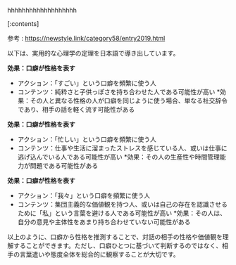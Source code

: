 

hhhhhhhhhhhhhhhhhhh
    
[:contents]

参考 : https://newstyle.link/category58/entry2019.html

以下は、実用的な心理学の定理を日本語で導き出しています。

**効果：口癖が性格を表す**

* アクション：「すごい」という口癖を頻繁に使う人
* コンテンツ：純粋さと子供っぽさを持ち合わせた人である可能性が高い
*効果：その人と異なる性格の人が口癖を同じように使う場合、単なる社交辞令であり、相手の話を軽く流す可能性がある

**効果：口癖が性格を表す**

* アクション：「忙しい」という口癖を頻繁に使う人
* コンテンツ：仕事や生活に溜まったストレスを感じている人、或いは仕事に逃げ込んでいる人である可能性が高い
*効果：その人の生産性や時間管理能力が問題である可能性がある

**効果：口癖が性格を表す**

* アクション：「我々」という口癖を頻繁に使う人
* コンテンツ：集団主義的な価値観を持つ人、或いは自己の存在を認識させるために「私」という言葉を避ける人である可能性が高い
*効果：その人は、自分の意見や主体性をあまり持ち合わせていない可能性がある

以上のように、口癖から性格を推測することで、対話の相手の性格や価値観を理解することができます。ただし、口癖ひとつに基づいて判断するのではなく、相手の言葉遣いや態度全体を総合的に観察することが大切です。

    